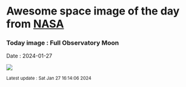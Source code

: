 
# Awesome space image of the day from [NASA](https://api.nasa.gov/)

### Today image : Full Observatory Moon
Date : 2024-01-27

![](https://apod.nasa.gov/apod/image/2401/Full_Moon_Jan_24_Beletsky1024c.jpg)

<small>Latest update : Sat Jan 27 16:14:06 2024</small>
        